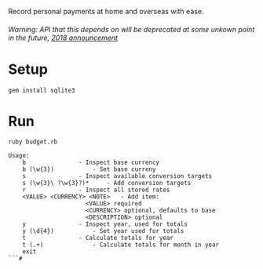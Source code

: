 Record personal payments at home and overseas with ease.

###### Warning: API that this depends on will be deprecated at some unkown point in the future, [2018 announcement](https://github.com/fixerAPI/fixer)

# Setup
`gem install sqlite3`

# Run
`ruby budget.rb`

```
Usage:
	b				- Inspect base currency
	b (\w{3})			- Set base curreny
	s				- Inspect available conversion targets
	s (\w{3}\ ?\w{3}?)*		- Add conversion targets
	r				- Inspect all stored rates
	<VALUE> <CURRENCY> <NOTE>	- Add item:
					  <VALUE> required
					  <CURRENCY> optional, defaults to base
					  <DESCRIPTION> optional
	y				- Inspect year, used for totals
	y (\d{4})			- Set year used for totals
	t				- Calculate totals for year
	t (.+)				- Calculate totals for month in year
	exit
```#
